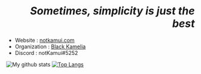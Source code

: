 <h1 align="right"><i>Sometimes, simplicity is just the best</i></h1>

- Website : [notkamui.com](https://notkamui.com)
- Organization : [Black Kamelia](https://black-kamelia.com)
- Discord : notKamui#5252
  
![My github stats](https://github-readme-stats.vercel.app/api?username=notKamui&count_private=true&show_icons=true&theme=tokyonight)
[![Top Langs](https://github-readme-stats.vercel.app/api/top-langs/?username=notKamui&layout=compact&theme=tokyonight&count_private=true&langs_count=10)](https://github.com/anuraghazra/github-readme-stats)
